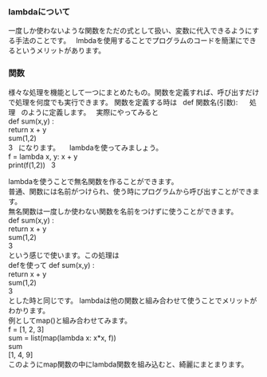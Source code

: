 ### lambdaについて
一度しか使わないような関数をただの式として扱い、変数に代入できるようにする手法のことです。  
lmbdaを使用することでプログラムのコードを簡潔にできるというメリットがあります。  
  
### 関数  
様々な処理を機能として一つにまとめたもの。関数を定義すれば、呼び出すだけで処理を何度でも実行できます。 
関数を定義する時は  
def 関数名(引数):  
    処理  
のように定義します。  
実際にやってみると  
def sum(x,y) :  
    return x + y  
sum(1,2)  
3  
になります。  
  
lambdaを使ってみましょう。  
f = lambda x, y: x + y  
print(f(1,2))  
3






lambdaを使うことで無名関数を作ることができます。    
普通、関数には名前がつけられ、使う時にプログラムから呼び出すことができます。  
無名関数は一度しか使わない関数を名前をつけずに使うことができます。  
def sum(x,y) :  
    return x + y  
sum(1,2)  
3  
という感じで使います。この処理は  
defを使って
def sum(x,y) :  
    return x + y  
sum(1,2)  
3  
とした時と同じです。
lambdaは他の関数と組み合わせて使うことでメリットがわかります。  
例としてmap()と組み合わせてみます。  
f = [1, 2, 3]  
sum = list(map(lambda x: x*x, f))  
sum  
[1, 4, 9]  
このようにmap関数の中にlambda関数を組み込むと、綺麗にまとまります。
